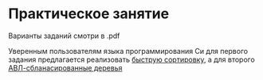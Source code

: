 # Практическое занятие
Варианты заданий смотри в .pdf

Уверенным пользователям языка программирования Си для первого задания предлагается реализовать [быструю сортировку](https://ru.wikipedia.org/wiki/Быстрая_сортировка), а для второго [АВЛ-сбланасированные деревья](https://ru.wikipedia.org/wiki/АВЛ-дерево)
